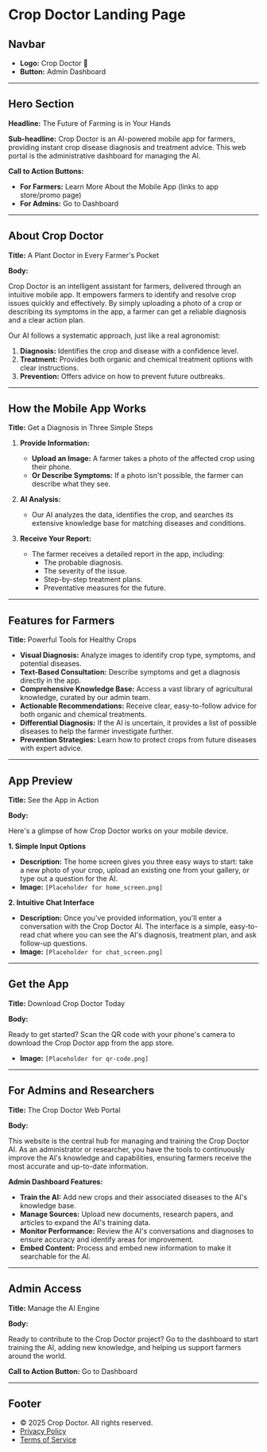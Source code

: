 # Crop Doctor Landing Page

## Navbar

- **Logo:** Crop Doctor 🌱
- **Button:** Admin Dashboard

---

## Hero Section

**Headline:** The Future of Farming is in Your Hands

**Sub-headline:** Crop Doctor is an AI-powered mobile app for farmers, providing instant crop disease diagnosis and treatment advice. This web portal is the administrative dashboard for managing the AI.

**Call to Action Buttons:**
- **For Farmers:** Learn More About the Mobile App (links to app store/promo page)
- **For Admins:** Go to Dashboard

---

## About Crop Doctor

**Title:** A Plant Doctor in Every Farmer's Pocket

**Body:**

Crop Doctor is an intelligent assistant for farmers, delivered through an intuitive mobile app. It empowers farmers to identify and resolve crop issues quickly and effectively. By simply uploading a photo of a crop or describing its symptoms in the app, a farmer can get a reliable diagnosis and a clear action plan.

Our AI follows a systematic approach, just like a real agronomist:

1.  **Diagnosis:** Identifies the crop and disease with a confidence level.
2.  **Treatment:** Provides both organic and chemical treatment options with clear instructions.
3.  **Prevention:** Offers advice on how to prevent future outbreaks.

---

## How the Mobile App Works

**Title:** Get a Diagnosis in Three Simple Steps

1.  **Provide Information:**
    - **Upload an Image:** A farmer takes a photo of the affected crop using their phone.
    - **Or Describe Symptoms:** If a photo isn't possible, the farmer can describe what they see.

2.  **AI Analysis:**
    - Our AI analyzes the data, identifies the crop, and searches its extensive knowledge base for matching diseases and conditions.

3.  **Receive Your Report:**
    - The farmer receives a detailed report in the app, including:
        - The probable diagnosis.
        - The severity of the issue.
        - Step-by-step treatment plans.
        - Preventative measures for the future.

---

## Features for Farmers

**Title:** Powerful Tools for Healthy Crops

-   **Visual Diagnosis:** Analyze images to identify crop type, symptoms, and potential diseases.
-   **Text-Based Consultation:** Describe symptoms and get a diagnosis directly in the app.
-   **Comprehensive Knowledge Base:** Access a vast library of agricultural knowledge, curated by our admin team.
-   **Actionable Recommendations:** Receive clear, easy-to-follow advice for both organic and chemical treatments.
-   **Differential Diagnosis:** If the AI is uncertain, it provides a list of possible diseases to help the farmer investigate further.
-   **Prevention Strategies:** Learn how to protect crops from future diseases with expert advice.

---

## App Preview

**Title:** See the App in Action

**Body:**

Here's a glimpse of how Crop Doctor works on your mobile device.

**1. Simple Input Options**

-   **Description:** The home screen gives you three easy ways to start: take a new photo of your crop, upload an existing one from your gallery, or type out a question for the AI.
-   **Image:** `[Placeholder for home_screen.png]`

**2. Intuitive Chat Interface**

-   **Description:** Once you've provided information, you'll enter a conversation with the Crop Doctor AI. The interface is a simple, easy-to-read chat where you can see the AI's diagnosis, treatment plan, and ask follow-up questions.
-   **Image:** `[Placeholder for chat_screen.png]`

---

## Get the App

**Title:** Download Crop Doctor Today

**Body:**

Ready to get started? Scan the QR code with your phone's camera to download the Crop Doctor app from the app store.

-   **Image:** `[Placeholder for qr-code.png]`

---

## For Admins and Researchers

**Title:** The Crop Doctor Web Portal

**Body:**

This website is the central hub for managing and training the Crop Doctor AI. As an administrator or researcher, you have the tools to continuously improve the AI's knowledge and capabilities, ensuring farmers receive the most accurate and up-to-date information.

**Admin Dashboard Features:**

-   **Train the AI:** Add new crops and their associated diseases to the AI's knowledge base.
-   **Manage Sources:** Upload new documents, research papers, and articles to expand the AI's training data.
-   **Monitor Performance:** Review the AI's conversations and diagnoses to ensure accuracy and identify areas for improvement.
-   **Embed Content:** Process and embed new information to make it searchable for the AI.

---

## Admin Access

**Title:** Manage the AI Engine

**Body:**

Ready to contribute to the Crop Doctor project? Go to the dashboard to start training the AI, adding new knowledge, and helping us support farmers around the world.

**Call to Action Button:** Go to Dashboard

---

## Footer

- © 2025 Crop Doctor. All rights reserved.
- [Privacy Policy](#)
- [Terms of Service](#)